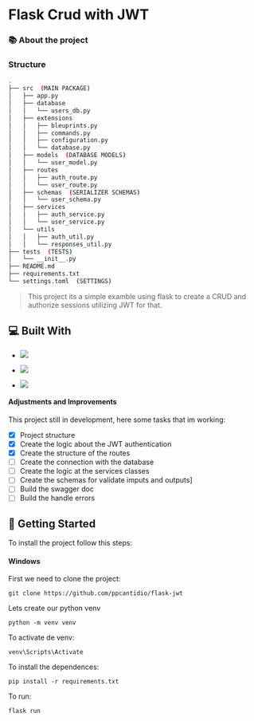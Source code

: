 # Flask Crud with JWT
### 📚 About the project
### Structure

```bash
.
├── src  (MAIN PACKAGE)
│   ├── app.py
│   ├── database
│   │   └── users_db.py
│   ├── extensions
│   │   ├── bleuprints.py
│   │   ├── commands.py
│   │   ├── configuration.py
│   │   └── database.py
│   ├── models  (DATABASE MODELS)
│   │   └── user_model.py
│   ├── routes
│   │   ├── auth_route.py
│   │   └── user_route.py
│   ├── schemas  (SERIALIZER SCHEMAS)
│   │   └── user_schema.py
│   ├── services
│   │   ├── auth_service.py
│   │   └── user_service.py
│   └── utils
│   │   ├── auth_util.py
│   │   └── responses_util.py
├── tests  (TESTS)
│   └── __init__.py
├── README.md
├── requirements.txt
└── settings.toml  (SETTINGS)
```

> This project its a simple examble using flask to create a CRUD and authorize sessions utilizing JWT for that.

## 💻 Built With

- ![](https://img.shields.io/badge/Python-FFD43B?style=for-the-badge&logo=python&logoColor=blue)

- ![](https://img.shields.io/badge/Flask-000000?style=for-the-badge&logo=flask&logoColor=white)

- ![](https://img.shields.io/badge/JWT-000000?style=for-the-badge&logo=JSON%20web%20tokens&logoColor=white)

#### Adjustments and Improvements

This project still in development, here some tasks that im working:

- [x] Project structure
- [x] Create the logic about the JWT authentication
- [x] Create the structure of the routes
- [ ] Create the connection with the database
- [ ] Create the logic at the services classes
- [ ] Create the schemas for validate imputs and outputs]
- [ ] Build the swagger doc
- [ ] Build the handle errors

## 🚀 Getting Started
To install the project follow this steps:

#### Windows
First we need to clone the project:
```
git clone https://github.com/ppcantidio/flask-jwt
```
Lets create our python venv
```
python -m venv venv
```
To activate de venv:
```
venv\Scripts\Activate
```
To install the dependences:
```
pip install -r requirements.txt
```
To run:
```
flask run
```
